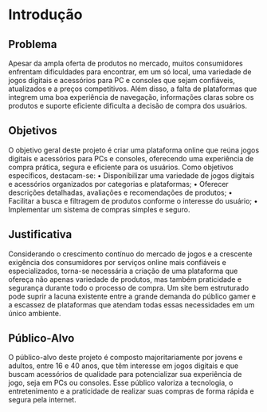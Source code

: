 # Introdução

## Problema
Apesar da ampla oferta de produtos no mercado, muitos consumidores enfrentam 
dificuldades para encontrar, em um só local, uma variedade de jogos digitais e acessórios 
para PC e consoles que sejam confiáveis, atualizados e a preços competitivos. Além disso, 
a falta de plataformas que integrem uma boa experiência de navegação, informações claras 
sobre os produtos e suporte eficiente dificulta a decisão de compra dos usuários.

## Objetivos

O objetivo geral deste projeto é criar uma plataforma online que reúna jogos digitais e 
acessórios para PCs e consoles, oferecendo uma experiência de compra prática, segura e 
eficiente para os usuários. 
Como objetivos específicos, destacam-se: 
    • Disponibilizar uma variedade de jogos digitais e acessórios organizados por 
    categorias e plataformas; 
    • Oferecer descrições detalhadas, avaliações e recomendações de produtos; 
    • Facilitar a busca e filtragem de produtos conforme o interesse do usuário; 
    • Implementar um sistema de compras simples e seguro. 

## Justificativa

Considerando o crescimento contínuo do mercado de jogos e a crescente exigência dos 
consumidores por serviços online mais confiáveis e especializados, torna-se necessária a 
criação de uma plataforma que ofereça não apenas variedade de produtos, mas também 
praticidade e segurança durante todo o processo de compra. Um site bem estruturado pode 
suprir a lacuna existente entre a grande demanda do público gamer e a escassez de 
plataformas que atendam todas essas necessidades em um único ambiente. 

## Público-Alvo

O público-alvo deste projeto é composto majoritariamente por jovens e adultos, entre 16 e 
40 anos, que têm interesse em jogos digitais e que buscam acessórios de qualidade para 
potencializar sua experiência de jogo, seja em PCs ou consoles. Esse público valoriza a 
tecnologia, o entretenimento e a praticidade de realizar suas compras de forma rápida e 
segura pela internet. 
